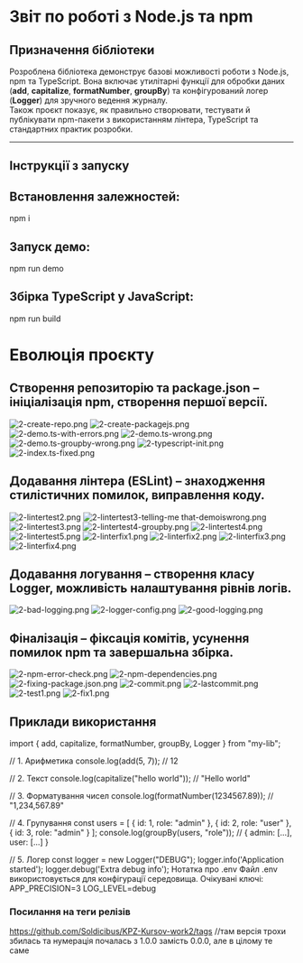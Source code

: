 # Звіт по роботі з Node.js та npm

## Призначення бібліотеки  
Розроблена бібліотека демонструє базові можливості роботи з Node.js, npm та TypeScript. Вона включає утилітарні функції для обробки даних (**add**, **capitalize**, **formatNumber**, **groupBy**) та конфігурований логер (**Logger**) для зручного ведення журналу.  
Також проєкт показує, як правильно створювати, тестувати й публікувати npm-пакети з використанням лінтера, TypeScript та стандартних практик розробки.  

---

## Інструкції з запуску

## Встановлення залежностей:  
   npm i
## Запуск демо:
npm run demo
## Збірка TypeScript у JavaScript:
npm run build
# Еволюція проєкту
## Створення репозиторію та package.json – ініціалізація npm, створення першої версії.
<img src="https://github.com/Soldicibus/KPZ-Kursov/blob/main/2%20work/Photos/2-create-repo.png" alt="2-create-repo.png" >
<img src="https://github.com/Soldicibus/KPZ-Kursov/blob/main/2%20work/Photos/2-create-packagejs.png" alt="2-create-packagejs.png" >
<img src="https://github.com/Soldicibus/KPZ-Kursov/blob/main/2%20work/Photos/2-demo.ts-with-errors.png" alt="2-demo.ts-with-errors.png" >
<img src="https://github.com/Soldicibus/KPZ-Kursov/blob/main/2%20work/Photos/2-demo.ts-wrong.png" alt="2-demo.ts-wrong.png" >
<img src="https://github.com/Soldicibus/KPZ-Kursov/blob/main/2%20work/Photos/2-demo.ts-groupby-wrong.png" alt="2-demo.ts-groupby-wrong.png" >
<img src="https://github.com/Soldicibus/KPZ-Kursov/blob/main/2%20work/Photos/2-typescript-init.png" alt="2-typescript-init.png" >
<img src="https://github.com/Soldicibus/KPZ-Kursov/blob/main/2%20work/Photos/2-index.ts-fixed.png" alt="2-index.ts-fixed.png" >

## Додавання лінтера (ESLint) – знаходження стилістичних помилок, виправлення коду.
<img src="https://github.com/Soldicibus/KPZ-Kursov/blob/main/2%20work/Photos/2-lintertest2.png" alt="2-lintertest2.png" >
<img src="https://github.com/Soldicibus/KPZ-Kursov/blob/main/2%20work/Photos/2-lintertest3-telling-me%20that-demoiswrong.png" alt="2-lintertest3-telling-me that-demoiswrong.png" >
<img src="https://github.com/Soldicibus/KPZ-Kursov/blob/main/2%20work/Photos/2-lintertest3.png" alt="2-lintertest3.png" >
<img src="https://github.com/Soldicibus/KPZ-Kursov/blob/main/2%20work/Photos/2-lintertest4-groupby.png" alt="2-lintertest4-groupby.png" >
<img src="https://github.com/Soldicibus/KPZ-Kursov/blob/main/2%20work/Photos/2-lintertest4.png" alt="2-lintertest4.png" >
<img src="https://github.com/Soldicibus/KPZ-Kursov/blob/main/2%20work/Photos/2-lintertest5.png" alt="2-lintertest5.png" >
<img src="https://github.com/Soldicibus/KPZ-Kursov/blob/main/2%20work/Photos/2-linterfix1.png" alt="2-linterfix1.png" >
<img src="https://github.com/Soldicibus/KPZ-Kursov/blob/main/2%20work/Photos/2-linterfix2.png" alt="2-linterfix2.png" >
<img src="https://github.com/Soldicibus/KPZ-Kursov/blob/main/2%20work/Photos/2-linterfix3.png" alt="2-linterfix3.png" >
<img src="https://github.com/Soldicibus/KPZ-Kursov/blob/main/2%20work/Photos/2-linterfix4.png" alt="2-linterfix4.png" >

## Додавання логування – створення класу Logger, можливість налаштування рівнів логів.
<img src="https://github.com/Soldicibus/KPZ-Kursov/blob/main/2%20work/Photos/2-bad-logging.png" alt="2-bad-logging.png" >
<img src="https://github.com/Soldicibus/KPZ-Kursov/blob/main/2%20work/Photos/2-logger-config.png" alt="2-logger-config.png" >
<img src="https://github.com/Soldicibus/KPZ-Kursov/blob/main/2%20work/Photos/2-good-logging.png" alt="2-good-logging.png" >

## Фіналізація – фіксація комітів, усунення помилок npm та завершальна збірка.
<img src="https://github.com/Soldicibus/KPZ-Kursov/blob/main/2%20work/Photos/2-npm-error-check.png" alt="2-npm-error-check.png" >
<img src="https://github.com/Soldicibus/KPZ-Kursov/blob/main/2%20work/Photos/2-npm-dependencies.png" alt="2-npm-dependencies.png" >
<img src="https://github.com/Soldicibus/KPZ-Kursov/blob/main/2%20work/Photos/2-fixing-package.json.png" alt="2-fixing-package.json.png" >
<img src="https://github.com/Soldicibus/KPZ-Kursov/blob/main/2%20work/Photos/2-commit.png" alt="2-commit.png" >
<img src="https://github.com/Soldicibus/KPZ-Kursov/blob/main/2%20work/Photos/2-lastcommit.png" alt="2-lastcommit.png" >
<img src="https://github.com/Soldicibus/KPZ-Kursov/blob/main/2%20work/Photos/2-test1.png" alt="2-test1.png" >
<img src="https://github.com/Soldicibus/KPZ-Kursov/blob/main/2%20work/Photos/2-fix1.png" alt="2-fix1.png" >

## Приклади використання
import { add, capitalize, formatNumber, groupBy, Logger } from "my-lib";

// 1. Арифметика
console.log(add(5, 7)); // 12

// 2. Текст
console.log(capitalize("hello world")); // "Hello world"

// 3. Форматування чисел
console.log(formatNumber(1234567.89)); // "1,234,567.89"

// 4. Групування
const users = [
  { id: 1, role: "admin" },
  { id: 2, role: "user" },
  { id: 3, role: "admin" }
];
console.log(groupBy(users, "role"));
// { admin: [...], user: [...] }

// 5. Логер
const logger = new Logger("DEBUG");
logger.info('Application started');
logger.debug('Extra debug info');
Нотатка про .env
Файл .env використовується для конфігурації середовища.
Очікувані ключі:
APP_PRECISION=3
LOG_LEVEL=debug
### Посилання на теги релізів
https://github.com/Soldicibus/KPZ-Kursov-work2/tags //там версія трохи збилась та нумерація почалась з 1.0.0 замість 0.0.0, але в цілому те саме
